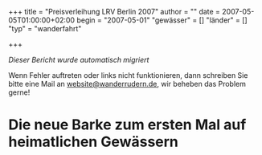 +++
title = "Preisverleihung LRV Berlin 2007"
author = ""
date = 2007-05-05T01:00:00+02:00
begin = "2007-05-01"
"gewässer" = []
"länder" = []
"typ" = "wanderfahrt"

+++


*Dieser Bericht wurde automatisch migriert*

Wenn Fehler auftreten oder links nicht funktionieren, dann schreiben Sie bitte eine Mail an website@wanderrudern.de, wir beheben das Problem gerne!



# Die neue Barke zum ersten Mal auf heimatlichen Gewässern


